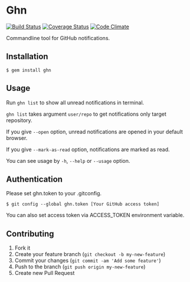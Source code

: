 # Ghn

[![Build Status](https://travis-ci.org/kyanny/ghn.png?branch=master)](https://travis-ci.org/kyanny/ghn) [![Coverage Status](https://coveralls.io/repos/kyanny/ghn/badge.png?branch=master)](https://coveralls.io/r/kyanny/ghn?branch=master) [![Code Climate](https://codeclimate.com/repos/526ade18c7f3a32c9704ea51/badges/23a96bd170e0a9cee203/gpa.png)](https://codeclimate.com/repos/526ade18c7f3a32c9704ea51/feed)

Commandline tool for GitHub notifications.

## Installation

    $ gem install ghn

## Usage

Run `ghn list` to show all unread notifications in terminal.

`ghn list` takes argument `user/repo` to get notifications only target repository.

If you give `--open` option, unread notifications are opened in your default browser.

If you give `--mark-as-read` option, notifications are marked as read.

You can see usage by `-h`, `--help` or `--usage` option.

## Authentication

Please set ghn.token to your .gitconfig.

    $ git config --global ghn.token [Your GitHub access token]

You can also set access token via ACCESS_TOKEN environment variable.

## Contributing

1. Fork it
2. Create your feature branch (`git checkout -b my-new-feature`)
3. Commit your changes (`git commit -am 'Add some feature'`)
4. Push to the branch (`git push origin my-new-feature`)
5. Create new Pull Request
